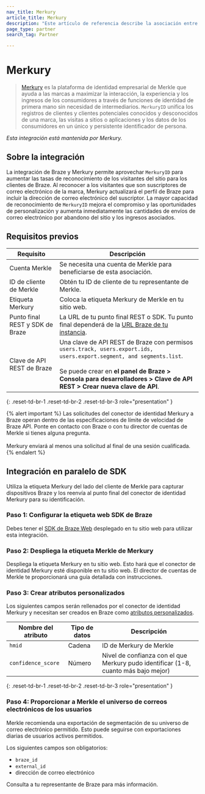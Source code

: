 ```yaml
---
nav_title: Merkury
article_title: Merkury
description: "Este artículo de referencia describe la asociación entre Braze y Merkury, una plataforma de identidad empresarial para tus aplicaciones, que te permite aprovechar el `MerkuryID` para aumentar las tasas de reconocimiento de los visitantes del sitio de los clientes de Braze."
page_type: partner
search_tag: Partner

---
```


# Merkury

> [Merkury](https://merkury.merkleinc.com/) es la plataforma de identidad empresarial de Merkle que ayuda a las marcas a maximizar la interacción, la experiencia y los ingresos de los consumidores a través de funciones de identidad de primera mano sin necesidad de intermediarios. `MerkuryID` unifica los registros de clientes y clientes potenciales conocidos y desconocidos de una marca, las visitas a sitios o aplicaciones y los datos de los consumidores en un único y persistente identificador de persona.

_Esta integración está mantenida por Merkury._

## Sobre la integración

La integración de Braze y Merkury permite aprovechar `MerkuryID` para aumentar las tasas de reconocimiento de los visitantes del sitio para los clientes de Braze. Al reconocer a los visitantes que son suscriptores de correo electrónico de la marca, Merkury actualizará el perfil de Braze para incluir la dirección de correo electrónico del suscriptor. La mayor capacidad de reconocimiento de `MerkuryID` mejora el compromiso y las oportunidades de personalización y aumenta inmediatamente las cantidades de envíos de correo electrónico por abandono del sitio y los ingresos asociados. 

## Requisitos previos

| Requisito | Descripción |
| --- | --- |
| Cuenta Merkle | Se necesita una cuenta de Merkle para beneficiarse de esta asociación. |
| ID de cliente de Merkle | Obtén tu ID de cliente de tu representante de Merkle. |
| Etiqueta Merkury | Coloca la etiqueta Merkury de Merkle en tu sitio web. |
| Punto final REST y SDK de Braze | La URL de tu punto final REST o SDK. Tu punto final dependerá de la [URL Braze de tu instancia]({{site.baseurl}}/api/basics/#endpoints). |
| Clave de API REST de Braze | Una clave de API REST de Braze con permisos `users.track, users.export.ids, users.export.segment, and segments.list`. <br><br>Se puede crear en **el panel de Braze > Consola para desarrolladores > Clave de API REST > Crear nueva clave de API**. |
{: .reset-td-br-1 .reset-td-br-2 .reset-td-br-3 role="presentation" }

{% alert important %}
Las solicitudes del conector de identidad Merkury a Braze operan dentro de las especificaciones de límite de velocidad de Braze API. Ponte en contacto con Braze o con tu director de cuentas de Merkle si tienes alguna pregunta.<br><br>Merkury enviará al menos una solicitud al final de una sesión cualificada.
{% endalert %}

## Integración en paralelo de SDK

Utiliza la etiqueta Merkury del lado del cliente de Merkle para capturar dispositivos Braze y los reenvía al punto final del conector de identidad Merkury para su identificación.

### Paso 1: Configurar la etiqueta web SDK de Braze

Debes tener el [SDK de Braze Web]({{site.baseurl}}/developer_guide/platform_integration_guides/web/initial_sdk_setup/#install-gtm) desplegado en tu sitio web para utilizar esta integración.

### Paso 2: Despliega la etiqueta Merkle de Merkury

Despliega la etiqueta Merkury en tu sitio web. Esto hará que el conector de identidad Merkury esté disponible en tu sitio web. El director de cuentas de Merkle te proporcionará una guía detallada con instrucciones.

### Paso 3: Crear atributos personalizados

Los siguientes campos serán rellenados por el conector de identidad Merkury y necesitan ser creados en Braze como [atributos personalizados]({{site.baseurl}}/user_guide/data_and_analytics/custom_data/custom_attributes#custom-attributes).

| Nombre del atributo | Tipo de datos | Descripción |
| --- | --- | --- |
| `hmid` | Cadena | ID de Merkury de Merkle |
| `confidence_score` | Número | Nivel de confianza con el que Merkury pudo identificar (1-8, cuanto más bajo mejor) |
{: .reset-td-br-1 .reset-td-br-2 .reset-td-br-3 role="presentation" }

### Paso 4: Proporcionar a Merkle el universo de correos electrónicos de los usuarios

Merkle recomienda una exportación de segmentación de su universo de correo electrónico permitido. Esto puede seguirse con exportaciones diarias de usuarios activos permitidos.

Los siguientes campos son obligatorios:

- `braze_id`
- `external_id`
- dirección de correo electrónico

Consulta a tu representante de Braze para más información.

